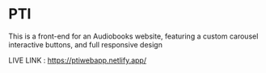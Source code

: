 # PTI
This is a front-end for an Audiobooks website, featuring a custom carousel interactive buttons, and full responsive design


LIVE LINK :  https://ptiwebapp.netlify.app/
